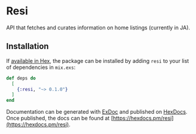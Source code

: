 # Resi

API that fetches and curates information on home listings (currently in JA).

## Installation

If [available in Hex](https://hex.pm/docs/publish), the package can be installed
by adding `resi` to your list of dependencies in `mix.exs`:

```elixir
def deps do
  [
    {:resi, "~> 0.1.0"}
  ]
end
```

Documentation can be generated with [ExDoc](https://github.com/elixir-lang/ex_doc)
and published on [HexDocs](https://hexdocs.pm). Once published, the docs can
be found at [https://hexdocs.pm/resi](https://hexdocs.pm/resi).

